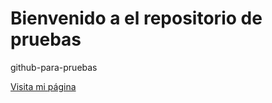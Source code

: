 # Bienvenido a el repositorio de pruebas

github-para-pruebas

[Visita mi página](http://cuenca.mx)
